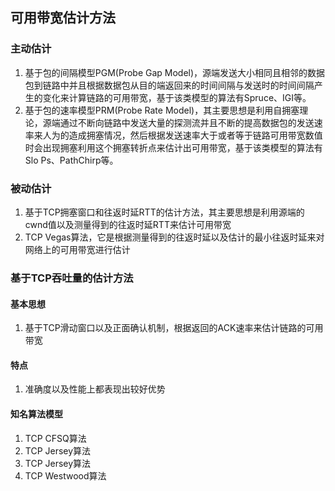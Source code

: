 ## 可用带宽估计方法
### 主动估计
1. 基于包的间隔模型PGM(Probe Gap Model)，源端发送大小相同且相邻的数据包到链路中并且根据数据包从目的端返回来的时间间隔与发送时的时间间隔产生的变化来计算链路的可用带宽，基于该类模型的算法有Spruce、IGI等。
2. 基于包的速率模型PRM(Probe Rate Model)，其主要思想是利用自拥塞理论，源端通过不断向链路中发送大量的探测流并且不断的提高数据包的发送速率来人为的造成拥塞情况，然后根据发送速率大于或者等于链路可用带宽数值时会出现拥塞利用这个拥塞转折点来估计出可用带宽，基于该类模型的算法有Slo Ps、PathChirp等。

### 被动估计
1. 基于TCP拥塞窗口和往返时延RTT的估计方法，其主要思想是利用源端的cwnd值以及测量得到的往返时延RTT来估计可用带宽
2. TCP Vegas算法，它是根据测量得到的往返时延以及估计的最小往返时延来对网络上的可用带宽进行估计

### 基于TCP吞吐量的估计方法
#### 基本思想
1. 基于TCP滑动窗口以及正面确认机制，根据返回的ACK速率来估计链路的可用带宽
#### 特点
1. 准确度以及性能上都表现出较好优势
#### 知名算法模型
1. TCP CFSQ算法
2. TCP Jersey算法
3. TCP Jersey算法
4. TCP Westwood算法